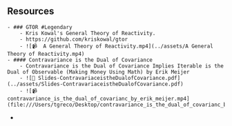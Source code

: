 ## Resources
	- ### GTOR #Legendary
		- Kris Kowal's General Theory of Reactivity.
		- https://github.com/kriskowal/gtor
		- ![📹  A General Theory of Reactivity.mp4](../assets/A General Theory of Reactivity.mp4)
	- #### Contravariance is the Dual of Covariance
		- Contravariance is the Dual of Covariance Implies Iterable is the Dual of Observable (Making Money Using Math) by Erik Meijer
		- ![📄 Slides-ContravariaceistheDualofCovariance.pdf](../assets/Slides-ContravariaceistheDualofCovariance.pdf)
		- ![📹  contravariance_is_the_dual_of_covarianc_by_erik_meijer.mp4](file:///Users/tgreco/Desktop/contravariance_is_the_dual_of_covarianc_by_erik_meijer.mp4)
-